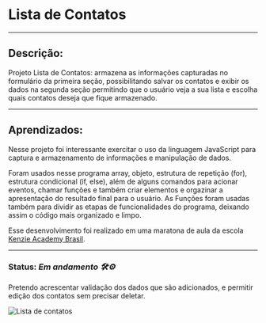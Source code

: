# Lista de Contatos
***

 ## Descrição:
 <p> Projeto Lista de Contatos: armazena as informações capturadas no formulário da primeira seção, possibilitando salvar os contatos e exibir os dados na segunda seção permitindo que o usuário veja a sua lista e escolha quais contatos deseja que fique armazenado. </p>

***
 
 ## Aprendizados:

 <p> Nesse projeto foi interessante exercitar o uso da linguagem JavaScript para captura e armazenamento de informações e manipulação de dados. </p>

<p>  Foram usados nesse programa array, objeto, estrutura de repetição (for), estrutura condicional (if, else), além de alguns comandos para acionar eventos, chamar funções e também criar elementos e orgazinar a apresentação do resultado final para o usuário. As Funções foram usadas também para dividir as etapas de funcionalidades do programa, deixando assim o código mais organizado e limpo.
 </p>
<p>
    Esse desenvolvimento foi realizado em uma maratona de aula da escola <a href="https://kenzie.com.br/">Kenzie Academy Brasil</a>.
</p>

***

### Status: *Em andamento 🛠️⚙️*
<p> 
    Pretendo acrescentar validação dos dados que são adicionados, e permitir edição dos contatos sem precisar deletar.
</p>

![Lista de contatos](https://user-images.githubusercontent.com/98659450/153083499-cc3a0b03-7dd2-44c2-bc11-21ff9c3fc04a.gif)
